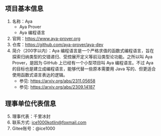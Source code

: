 ## 项目基本信息
1. 名称：Aya
   + Aya Prover
   + Aya 编程语言
2. 官网：https://www.aya-prover.org
3. 仓库：https://github.com/aya-prover/aya-dev
4. 简介（200字以内）：Aya 编程语言是一个严格求值的函数式编程语言，旨在探索归纳类型的交错递归、受控展开定义等前沿类型论功能。之所以叫 Aya Prover，是因为 GitHub 上已经有一个小型项目叫 Aya 编程语言。不过 Aya 的目标也是建立成编程语言，能够代替一些原本需要用 Java 写的、但更适合使用函数式语言表达的逻辑。
   + 参见: https://arxiv.org/abs/2311.05658
   + 参见: https://arxiv.org/abs/2309.14187

## 理事单位代表信息
5. 理事代表：千里冰封
6. 联系方式: <ice1000kotlin@foxmail.com>
7. Gitee账号：@ice1000
